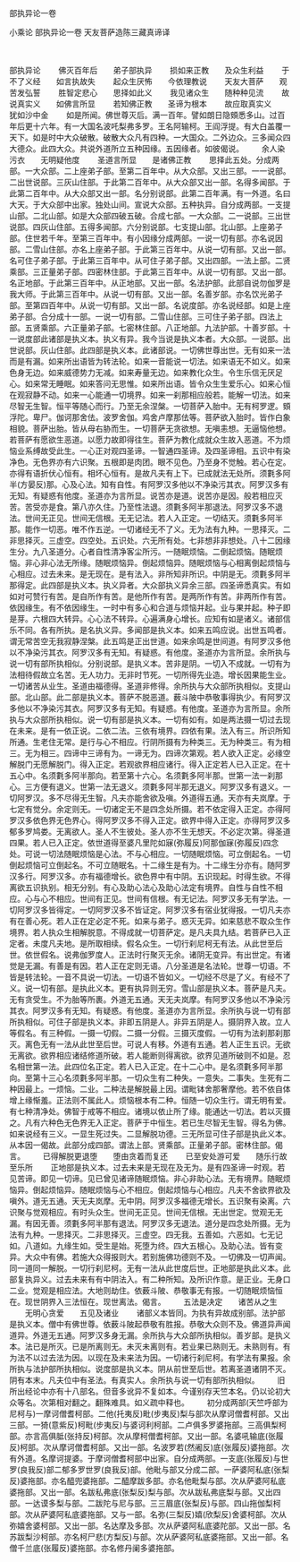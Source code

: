 部执异论一卷


小乘论
部执异论一卷
天友菩萨造陈三藏真谛译


　　

部执异论
　　佛灭百年后　　弟子部执异
　　损如来正教　　及众生利益
　　于不了义经　　如言执故失
　　起众生厌怖　　今依理教说
　　天友大菩萨　　观苦发弘誓
　　胜智定悲心　　思择如此义
　　我见诸众生　　随种种见流
　　故说真实义　　如佛言所显
　　若知佛正教　　圣谛为根本
　　故应取真实义　　犹如沙中金
　　如是所闻。佛世尊灭后。满一百年。譬如朗日隐頞悉多山。过百年后更十六年。有一大国名波吒梨弗多罗。王名阿输柯。王阎浮提。有大白盖覆一天下。如是时中大众破散。破散大众凡有四种。一大国众。二外边众。三多闻众四大德众。此四大众。共说外道所立五种因缘。五因缘者。如彼偈说。
　　余人染污衣　　无明疑他度
　　圣道言所显　　是诸佛正教
　　思择此五处。分成两部。一大众部。二上座弟子部。至第二百年中。从大众部。又出三部。一一说部。二出世说部。三灰山住部。于此第二百年中。从大众部又出一部。名得多闻部。于此第二百年中。从大众部又出一部。名分别说部。此第二百年满。有一外道。名曰大天。于大众部中出家。独处山间。宣说大众部。五种执异。自分成两部。一支提山部。二北山部。如是大众部四破五破。合成七部。一大众部。二一说部。三出世说部。四灰山住部。五得多闻部。六分别说部。七支提山部。北山部。上座弟子部。住世若千年。至第三百年中。有小因缘分成两部。一说一切有部。亦名说因部。二雪山住部。亦名上座弟子部。于此第三百年中。从说一切有部。又出一部。名可住子弟子部。于此第三百年中。从可住子弟子部。又出四部。一法上部。二贤乘部。三正量弟子部。四密林住部。于此第三百年中。从说一切有部。又出一部。名正地部。于此第三百年中。从正地部。又出一部。名法护部。此部自说勿伽罗是我大师。于此第三百年中。从说一切有部。又出一部。名善岁部。亦名饮光弟子部。至第四百年中。从说一切有部。又出一部。名说度部。亦名说经部。如是上座弟子部。合分成十一部。一说一切有部。二雪山住部。三可住子弟子部。四法上部。五贤乘部。六正量弟子部。七密林住部。八正地部。九法护部。十善岁部。十一说度部此诸部是执义本。执义有异。我今当说是执义本者。大众部。一说部。出世说部。灰山住部。此四部是执义本。此诸部说。一切佛世尊出世。无有如来一法而是有漏。如来所出语皆为转法轮。如来一音能说一切法。如来语无不如义。如来色身无边。如来威德势力无减。如来寿量无边。如来教化众生。令生乐信无厌足心。如来常无睡眠。如来答问无思惟。如来所出语。皆令众生生爱乐心。如来心恒在观寂静不动。如来一心能通一切境界。如来一刹那相应般若。能解一切法。如来尽智无生智。恒平等随心而行。乃至无余涅槃。一切菩萨入胎中。无有柯罗逻。頞浮陀。卑尸。伽诃那舍佉。波罗舍伽。鸡舍卢摩那佉等。菩萨欲入胎时。皆作白象相貌。菩萨出胎。皆从母右胁而生。一切菩萨无贪欲想。无嗔恚想。无逼恼他想。若菩萨有愿欲生恶道。以愿力故即得往生。菩萨为教化成就众生故入恶道。不为烦恼业系缚故受此生。一心正对观四圣谛。一智通四圣谛。及四圣谛相。五识中有染净色。无色界亦有六识聚。五根即是肉团。眼不见色。乃至身不觉触。若心在定。亦得有语折伏心恒有。相坏心恒有。是故凡夫有上下。已成就法无处所。须氀多阿半(方晏反)那。心及心法。知有自性。有阿罗汉多他以不净染污其衣。阿罗汉多有无知。有疑惑有他度。圣道亦为言所显。说苦亦是道。说苦亦是因。般若相应灭苦。苦受亦是食。第八亦久住。乃至性法退。须氀多阿半那退法。阿罗汉多不退法。世间无正见。世间无信根。无无记法。若人入正定。一切结灭。须氀多阿半那。能作一切恶。唯不作五逆。一切诸经无不了义。无为法有九种。一思择灭。二非思择灭。三虚空。四空处。五识处。六无所有处。七非想非非想处。八十二因缘生分。九八圣道分。心者自性清净客尘所污。一随眠烦恼。二倒起烦恼。随眠烦恼。非心非心法无所缘。随眠烦恼异。倒起烦恼异。随眠烦恼与心相离倒起烦恼与心相应。过去未来。是无现在。是有法入。非所知非所识。中阴是无。须氀多阿半那得定。此四部是执义本。执义异者。大众部执义异余三部。四圣谛悉真实。有如如对可赞行有苦。是自所作有苦。是他所作有苦。是两所作有苦。非两所作有苦。依因缘生。有不依因缘生。一时中有多心和合道与烦恼并起。业与果并起。种子即是芽。六根四大转异。心心法不转异。心遍满身心增长。应知有如是诸义。诸部信乐不同。各有所执。是名执义异。多闻部是执义本。如来五鸣应说。出世五鸣者。谓无常苦空无我寂静涅槃。此五鸣是正出世道。如来余鸣是世间道。有阿罗汉多他以不净染污其衣。阿罗汉多有无知。有疑惑。有他度。圣道亦为言所显。余所执与说一切有部所执相似。分别说部。是执义本。苦非是阴。一切入不成就。一切有为法相待假故立名苦。无人功力。无非时节死。一切所得先业造。增长因果能生业。一切诸苦从业生。圣道由福德得。圣道非修得。余所执与大众部所执相似。支提山部。北山部。此二部是执义本。菩萨不脱恶道。薮斗陂中恭敬事得执少。有阿罗汉多他以不净染污其衣。阿罗汉多有无知。有疑惑。有他度。圣道亦为言所显。余所执与大众部所执相似。说一切有部是执义本。一切有如有。如是两法摄一切过去现在未来。是有一依正说。二依二法。三依有境界。四依有果。法入有三。所识所知所通。生老住无常。是行与心不相应。行阴所摄有为种类三。无为种类三。有为相三。无为相三。四谛中三谛有为。一谛无为。四谛次第观。若人欲入正定。必缘空解脱门无愿解脱门。得入正定。若观欲界相应诸行。得入正定若人已入正定。在十五心中。名须氀多阿半那向。若至第十六心。名须氀多阿半那。世第一法一刹那心。三方便有退义。世第一法无退义。须氀多阿半那无退义。阿罗汉多有退义。一切阿罗汉。多不尽得无生智。凡夫亦能舍欲及嗔。外道得五通。天亦有夫岚摩。于七定有觉分。余定则无。一切诸定无不是四念处所摄。若不依定得入正定。亦得阿罗汉多依色界无色界心。得阿罗汉多不得入正定。欲界中得入正定。亦得阿罗汉多郁多罗鸠娄。无离欲人。圣人不生彼处。圣人亦不生无想天。不必定次第。得圣道四果。若人已入正定。依世道得至婆凡里陀如寐(弥履反)阿那伽寐(弥履反)四念处。可说一切法随眠烦恼是心法。不与心相应。一切随眠烦恼。可立倒起名。一切倒起烦恼可立倒起名。不可立随眠名。十二缘生是有为。十二缘生分亦有。随阿罗汉多行。阿罗汉多。亦有福德增长。欲色界中有中阴。五识现起。时得生欲。不得离欲五识执别。相无分别。有心及助心法心及助心法定有境界。自性与自性不相应。心与心不相应。世间有正见。世间有信根。有无记法。阿罗汉多无有学法。一切阿罗汉多皆得定。一切阿罗汉多不皆证定。阿罗汉多有宿业犹得报。一切凡夫亦有在善心死。若人正在定必定不死。如来与弟子。惑灭无异。如来慈悲不取众生作境界。若人执众生相解脱意。不得成就一切菩萨定。是凡夫具九结。若菩萨已入正定者。未度凡夫地。是所取相续。假名众生。一切行刹尼柯无有法。从此世至后世。依世假名。说弗伽罗度人。正法时行聚灭无余。诸阴无变异。有出世定。有诸觉是无漏。有善是有因。若人正在定则无语。八分圣道是名法轮。世尊一切语。不皆是转法轮。一音不具说一切法。一切语不皆如义。一切经不尽是了义。有经不了义。说一切有部。是执此义本。更有执异则无穷。雪山部是执义本。菩萨是凡夫。无有贪受生。不为胎等所裹。外道无五通。天无夫岚摩。有阿罗汉多他以不净染污其衣。阿罗汉多有无知。有疑惑。有他度。圣道亦为言所显。余所执与说一切有部所执相似。可住子部是执义本。非即五阴是人。非异五阴是人。摄阴界入故。立人等假名。有三种假。一摄一切假。二摄一分假。三摄灭度假。一切有为法刹那刹那灭。离色无有一法从此世至后世。可说人有移。外道有五通。若人正生五识。无欲无离欲。欲界相应诸结修道所破。若人能断则得离欲。欲界见道所破则不如是。忍名相世第一法。此四位名正定。若人已入正定。在十二心中。是名须氀多阿半那向。至第十三心名须氀多阿半那。一切众生有二种失。一意失。二事失。生死有二种因最上。一烦恼。二业。二种法是解脱最上因。谓毗钵舍那奢摩他。若不依自体增上缘惭羞。正法则不属此人。烦恼根本有二种。恒随一切众生行。谓无明有爱。有七种清净处。佛智于戒等不相应。诸境以依止所了缘。能通达一切法。若以灭摄之。凡有六种色无色界无入正定。菩萨于中恒生。若已生尽智无生智。得名为佛。如来说经有三义。一显生死过失。二显解脱功德。三无所显可住子部是执此义本。从本因一偈故。此部分成四部。谓法上部。贤乘部。正量弟子部。密林住部。偈言。
　　已得解脱更退堕　　堕由贪着而复还
　　已至安处游可爱　　随乐行故至乐所
　　正地部是执义本。过去未来是无现在及无为。是有四圣谛一时观。若见苦谛。即见一切谛。见已曾见诸谛随眠烦恼。非心非助心法。无有境界。随眠烦恼异。倒起烦恼异。随眠烦恼与心不相应。倒起烦恼与心相应。凡夫不舍欲界欲及嗔外。道无五通。天无夫岚摩。无中阴。阿罗汉多福德无增长。五识聚有染离。六识聚与觉观相应。有时头众生。世间无正见。世间无信根。无出世定。觉观无无漏。有因无善。须氀多阿半那有退法。阿罗汉多无退法。道分是四念处所摄。无为法有九种。一思择灭。二非思择灭。三虚空。四无我。五善如。六恶如。七无记如。八道如。九缘生如。受生是始。死堕为终。四大五根心。及助心法。皆有变异。大众中有佛。若施大众得报则大。若别施佛功德则不及。一切佛及一切声闻。同一道同一解脱。一切行刹尼柯。无有一法从此世度后世。正地部是执此义本。此部复执异义。过去未来有有中阴法入。有二种所知。及所识作意。是正业。无身口二业。觉观是相应法。大地则劫住。依薮斗陂、恭敬事无有报。一切随眠烦恼恒在。现世阴界入三法恒在。现世离法。偈言。
　　五法是决定　　诸苦从之生
　　无明心贪爱　　五见及诸业
　　诸部义本皆同。为执有异故成别部。法护部是执义本。僧中有佛世尊。依薮斗陂起恭敬有胜报。恭敬大众则不及。佛道异声闻道异。外道无五通。阿罗汉多身无漏。余所执与大众部所执相似。善岁部。是执义本。法已是所灭。已是所离则无。未灭未离则有。若业果已熟则无。未熟则有。有为法不以过去法为因。以现在及未来法为因。一切诸行刹尼柯。有学法有果报。余所执与法护部所执相似。说度部是执义本。阴从前世至后世。若离圣道诸阴不灭。阴有本末。凡夫位中有圣法。有真实人。余所执与说一切有部所执相似。
　　旧所出经论中亦有十八部名。但音多讹异不复如本。今谨别存天竺本名。仍以论初大众等名。次第相对翻之。翻殊难具。如义疏中释也。
　　初分成两部(天竺呼部为尼柯与)一摩诃僧耆柯部。二他(托夷反)毗(步夷反)梨与部次从摩诃僧耆柯部。又出三部。一猗(意紫反)柯毗(步夷反)与婆诃利柯部。二卢俱多罗婆拖部。三高俱梨柯部。亦言高俱胝(张持反)柯部。次从摩柯僧耆柯部。又出一部。名婆吼输底(张履反)柯部。次从摩诃僧耆柯部。又出一部。名波罗若(然阇反)底(张履反)婆拖部。次有外道。名摩诃提婆。于摩诃僧耆柯部中出家。自分成两部。一支底(张履反)与世罗(良我反)部二郁多罗世罗(良我反)部。他毗与部又分成二部。一萨婆阿私底(张梨反)婆拖部。亦名醯兜婆拖部。二醯摩跋多部。亦名他毗梨与部。次从萨婆阿私底婆拖部。又出一部。名跋私弗底(张梨反)梨与部。次从跋私弗底梨与部。又出四部。一达谟多梨与部。二跋陀与尼与部。三三眉底(张梨反)与部。四山拖伽梨柯部。次从萨婆阿私底婆拖部。又与一部。名弥(三梨反)嬉(欣梨反)舍婆柯部。次从弥嬉舍婆柯部。又出一部。名达摩及多部。次从萨婆阿私底婆陀部。又出一部。名苏跋梨沙柯部。亦名柯尸悲(方梨反)与部。次从萨婆阿私底婆拖部。又出一部。名僧千兰底(张履反)婆拖部。亦名修丹阑多婆拖部。



